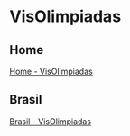# VisOlimpiadas

## Home
[Home - VisOlimpiadas](visolimpiadas.html)<br>

## Brasil
[Brasil - VisOlimpiadas](brasilolimpiadas.html)<br>
